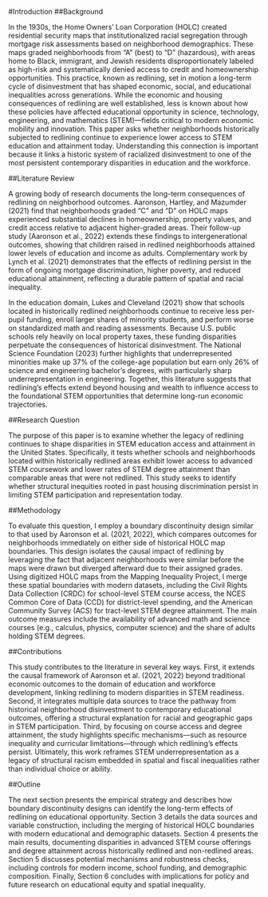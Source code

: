 #Introduction
##Background

In the 1930s, the Home Owners’ Loan Corporation (HOLC) created residential security maps that institutionalized racial segregation through mortgage risk assessments based on neighborhood demographics. These maps graded neighborhoods from “A” (best) to “D” (hazardous), with areas home to Black, immigrant, and Jewish residents disproportionately labeled as high-risk and systematically denied access to credit and homeownership opportunities. This practice, known as redlining, set in motion a long-term cycle of disinvestment that has shaped economic, social, and educational inequalities across generations. While the economic and housing consequences of redlining are well established, less is known about how these policies have affected educational opportunity in science, technology, engineering, and mathematics (STEM)—fields critical to modern economic mobility and innovation. This paper asks whether neighborhoods historically subjected to redlining continue to experience lower access to STEM education and attainment today. Understanding this connection is important because it links a historic system of racialized disinvestment to one of the most persistent contemporary disparities in education and the workforce.

##Literature Review

A growing body of research documents the long-term consequences of redlining on neighborhood outcomes. Aaronson, Hartley, and Mazumder (2021) find that neighborhoods graded “C” and “D” on HOLC maps experienced substantial declines in homeownership, property values, and credit access relative to adjacent higher-graded areas. Their follow-up study (Aaronson et al., 2022) extends these findings to intergenerational outcomes, showing that children raised in redlined neighborhoods attained lower levels of education and income as adults. Complementary work by Lynch et al. (2021) demonstrates that the effects of redlining persist in the form of ongoing mortgage discrimination, higher poverty, and reduced educational attainment, reflecting a durable pattern of spatial and racial inequality.

In the education domain, Lukes and Cleveland (2021) show that schools located in historically redlined neighborhoods continue to receive less per-pupil funding, enroll larger shares of minority students, and perform worse on standardized math and reading assessments. Because U.S. public schools rely heavily on local property taxes, these funding disparities perpetuate the consequences of historical disinvestment. The National Science Foundation (2023) further highlights that underrepresented minorities make up 37% of the college-age population but earn only 26% of science and engineering bachelor’s degrees, with particularly sharp underrepresentation in engineering. Together, this literature suggests that redlining’s effects extend beyond housing and wealth to influence access to the foundational STEM opportunities that determine long-run economic trajectories.

##Research Question

The purpose of this paper is to examine whether the legacy of redlining continues to shape disparities in STEM education access and attainment in the United States. Specifically, it tests whether schools and neighborhoods located within historically redlined areas exhibit lower access to advanced STEM coursework and lower rates of STEM degree attainment than comparable areas that were not redlined. This study seeks to identify whether structural inequities rooted in past housing discrimination persist in limiting STEM participation and representation today.

##Methodology

To evaluate this question, I employ a boundary discontinuity design similar to that used by Aaronson et al. (2021, 2022), which compares outcomes for neighborhoods immediately on either side of historical HOLC map boundaries. This design isolates the causal impact of redlining by leveraging the fact that adjacent neighborhoods were similar before the maps were drawn but diverged afterward due to their assigned grades. Using digitized HOLC maps from the Mapping Inequality Project, I merge these spatial boundaries with modern datasets, including the Civil Rights Data Collection (CRDC) for school-level STEM course access, the NCES Common Core of Data (CCD) for district-level spending, and the American Community Survey (ACS) for tract-level STEM degree attainment. The main outcome measures include the availability of advanced math and science courses (e.g., calculus, physics, computer science) and the share of adults holding STEM degrees.

##Contributions

This study contributes to the literature in several key ways. First, it extends the causal framework of Aaronson et al. (2021, 2022) beyond traditional economic outcomes to the domain of education and workforce development, linking redlining to modern disparities in STEM readiness. Second, it integrates multiple data sources to trace the pathway from historical neighborhood disinvestment to contemporary educational outcomes, offering a structural explanation for racial and geographic gaps in STEM participation. Third, by focusing on course access and degree attainment, the study highlights specific mechanisms—such as resource inequality and curricular limitations—through which redlining’s effects persist. Ultimately, this work reframes STEM underrepresentation as a legacy of structural racism embedded in spatial and fiscal inequalities rather than individual choice or ability.

##Outline

The next section presents the empirical strategy and describes how boundary discontinuity designs can identify the long-term effects of redlining on educational opportunity. Section 3 details the data sources and variable construction, including the merging of historical HOLC boundaries with modern educational and demographic datasets. Section 4 presents the main results, documenting disparities in advanced STEM course offerings and degree attainment across historically redlined and non-redlined areas. Section 5 discusses potential mechanisms and robustness checks, including controls for modern income, school funding, and demographic composition. Finally, Section 6 concludes with implications for policy and future research on educational equity and spatial inequality.
